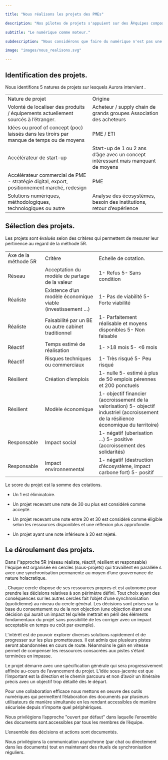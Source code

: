```yaml
---

title: "Nous réalisons les projets des PMEs"

description: "Nos pilotes de projets s'appuient sur des Ã©quipes composÃ©es selon les besoins des projets en conception, prototypage, certifications, industrialisation,supply-chain, marketing, commercialisation, numérique pour mener à bien les projets."

subtitle: "Le numérique comme moteur."

subdescription: "Nous considérons que faire du numérique n'est pas une fin en soit, mais un moteur indispensable à  l'innovation et au développement des entreprises. Pour mener à  bien nos projets nous nous appuyons sur des outils que nous avons conçus."

image: "images/nous_realisons.svg"

---
```


## Identification des projets.

Nous identifions 5 natures de projets sur lesquels Aurora intervient .

<div class="table-responsive">
<table class="table table-striped table-bordered .table-hover ">
  <tr>
    <td>Nature de projet</td>
    <td>Origine</td>
  </tr>
  <tr>
    <td>Volonté de localiser des produits / équipements actuellement sourcés à l’étranger.
</td>
    <td>Acheteur / supply chain de grands groupes
Association des acheteurs</td>
  </tr>
  <tr>
    <td>Idées ou proof of concept (poc) laissés dans les tiroirs par manque de temps ou de moyens</td>
    <td>PME / ETI
</td>
  </tr>
  <tr>
    <td>Accélérateur de start-up</td>
    <td>Start-up de 1 ou 2 ans d’âge avec un concept intéressant mais manquant de moyens</td>
  </tr>
  <tr>
    <td>Accélérateur commercial de PME - stratégie digital, export, positionnement marché, redesign</td>
    <td>PME</td>
  </tr>
  <tr>
    <td>Solutions numériques, méthodologiques, technologiques ou autre</td>
    <td>Analyse des écosystèmes, besoin des institutions, retour d’expérience</td>
  </tr>
</table>
</div>


## Sélection des projets.

Les projets sont évalués selon des critères qui permettent de mesurer leur pertinence au regard de la méthode 5R.

<div class="table-responsive">
<table class="table table-striped table-bordered .table-hover ">
  <tr>
    <td>Axe de la méthode 5R</td>
    <td>Critère</td>
    <td>Echelle de cotation.</td>
  </tr>
  <tr>
    <td>Réseau</td>
    <td>Acceptation du modèle de partage de la valeur</td>
    <td>1- Refus
5- Sans condition</td>
  </tr>
  <tr>
    <td>Réaliste</td>
    <td>Existence d’un modèle économique viable (investissement …)</td>
    <td>1- Pas de viabilité
5- Forte viabilité</td>
  </tr>
  <tr>
    <td>Réaliste</td>
    <td>Faisabilité par un BE ou autre cabinet traditionnel</td>
    <td>1- Parfaitement réalisable et moyens disponibles
5- Non faisable</td>
  </tr>
  <tr>
    <td>Réactif</td>
    <td>Temps estimé de réalisation</td>
    <td>1- >18 mois
5- <6 mois</td>
  </tr>
  <tr>
    <td>Réactif</td>
    <td>Risques techniques ou commerciaux</td>
    <td>1- Très risqué
5- Peu risqué</td>
  </tr>
  <tr>
    <td>Résilient</td>
    <td>Création d’emplois</td>
    <td>1- nulle
5- estimé à plus de 50 emplois pérennes et 200 ponctuels</td>
  </tr>
  <tr>
    <td>Résilient</td>
    <td>Modèle économique</td>
    <td>1- objectif financier (accroissement de la valorisation)
5- objectif industriel (accroissement de la résilience économique du territoire)</td>
  </tr>
  <tr>
    <td>Responsable</td>
    <td>Impact social</td>
    <td>1- négatif (uberisation …)
5- positive (accroissement des solidarités)</td>
  </tr>
  <tr>
    <td>Responsable</td>
    <td>Impact environnemental</td>
    <td>1- négatif (destruction d’écosystème, impact carbone fort)
5- positif</td>
  </tr>
</table>
</div>


Le score du projet est la somme des cotations.

* Un 1 est éliminatoire.

* Un projet recevant une note de 30 ou plus est considéré comme accepté.

* Un projet recevant une note entre 20 et 30 est considéré comme éligible selon les ressources disponibles et une réflexion plus approfondie.

* Un projet ayant une note inférieure à 20 est rejeté.

## Le déroulement des projets.

Dans l’’approche 5R (réseau réaliste, réactif, résilient et responsable) l'équipe est organisée  en cercles (sous-projets) qui travaillent en parallèle  s avec une synchronisation permanente au moyen d’une gouvernance de nature holacratique.

. Chaque cercle dispose de ses ressources propres et est autonome pour prendre les décisions relatives à son périmètre défini. Tout choix ayant des conséquences sur les autres cercles fait l’objet d’une synchronisation (quotidienne) au niveau du cercle général. Les décisions sont prises sur la base du consentement ou de la non objection (une objection étant une décision qui aurait un impact tel qu’elle mettrait en péril des éléments fondamentaux du projet sans possibilité de les corriger avec un impact acceptable en temps ou coût par exemple).

L’intérêt est de pouvoir explorer diverses solutions rapidement et de progresser sur les plus prometteuses. Il est admis que plusieurs pistes seront abandonnées en cours de route. Néanmoins le gain en vitesse permet de compenser les ressources consacrées aux pistes s’étant terminées en impasse.

Le projet démarre avec une spécification générale qui sera progressivement affinée au-cours de l’avancement du projet. L’idée sous-jacente est que l’important est la direction et le chemin parcouru et non d’avoir un itinéraire précis avec un objectif trop détaillé dès le départ.

Pour une  collaboration efficace nous mettons en oeuvre des outils numériques qui permettent l’élaboration des documents par plusieurs utilisateurs de manière simultanée en les rendant  accessibles de manière sécurisée depuis n’importe quel périphériques.

Nous privilégions  l’approche "ouvert par défaut" dans laquelle l’ensemble des documents sont.accessibles par tous les membres de l’équipe.

L’ensemble des décisions et actions sont  documentés.

Nous privilégions la communication asynchrone (par chat ou directement dans les documents) tout en maintenant des rituels de synchronisation réguliers.

